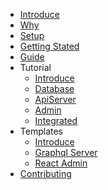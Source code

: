 <!-- docs/_sidebar.md -->

* [Introduce](en_US/README.md)
* [Why](en_US/why.md)
* [Setup](en_US/setup-local.md)
* [Getting Stated](en_US/getting-started.md)
* [Guide](en_US/guide.md)
* Tutorial
  * [Introduce](en_US/tutorial.md)
  * [Database](en_US/tutorial-db.md)
  * [ApiServer](en_US/tutorial-api.md)
  * [Admin](en_US/tutorial-admin.md)
  * [Integrated](en_US/tutorial-integrated.md)
* Templates
  * [Introduce](en_US/templates.md)
  * [Graphql Server](en_US/templates-graphql-server.md)
  * [React Admin](en_US/templates-react-admin.md)
* [Contributing](en_US/contributing.md)
